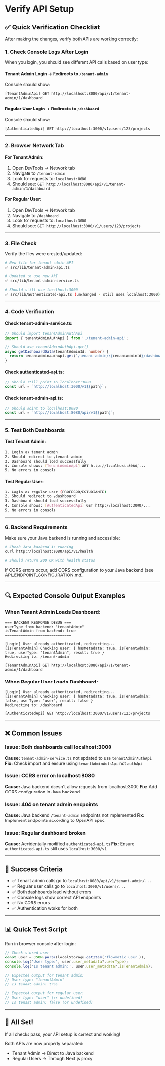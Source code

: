 # Verify API Setup

## ✅ Quick Verification Checklist

After making the changes, verify both APIs are working correctly:

### **1. Check Console Logs After Login**

When you login, you should see different API calls based on user type:

#### **Tenant Admin Login** → Redirects to `/tenant-admin`
Console should show:
```
[TenantAdminApi] GET http://localhost:8080/api/v1/tenant-admin/1/dashboard
```

#### **Regular User Login** → Redirects to `/dashboard`
Console should show:
```
[AuthenticatedApi] GET http://localhost:3000/v1/users/123/projects
```

---

### **2. Browser Network Tab**

#### **For Tenant Admin:**
1. Open DevTools → Network tab
2. Navigate to `/tenant-admin`
3. Look for requests to: `localhost:8080`
4. Should see: `GET http://localhost:8080/api/v1/tenant-admin/1/dashboard`

#### **For Regular User:**
1. Open DevTools → Network tab
2. Navigate to `/dashboard`
3. Look for requests to: `localhost:3000`
4. Should see: `GET http://localhost:3000/v1/users/123/projects`

---

### **3. File Check**

Verify the files were created/updated:

```bash
# New file for tenant admin API
✅ src/lib/tenant-admin-api.ts

# Updated to use new API
✅ src/lib/tenant-admin-service.ts

# Should still use localhost:3000
✅ src/lib/authenticated-api.ts (unchanged - still uses localhost:3000)
```

---

### **4. Code Verification**

#### **Check tenant-admin-service.ts:**
```typescript
// Should import tenantAdminAuthApi
import { tenantAdminAuthApi } from './tenant-admin-api';

// Should use tenantAdminAuthApi.get()
async getDashboardData(tenantAdminId: number) {
  return tenantAdminAuthApi.get(`/tenant-admin/${tenantAdminId}/dashboard`);
}
```

#### **Check authenticated-api.ts:**
```typescript
// Should still point to localhost:3000
const url = `http://localhost:3000/v1${path}`;
```

#### **Check tenant-admin-api.ts:**
```typescript
// Should point to localhost:8080
const url = `http://localhost:8080/api/v1${path}`;
```

---

### **5. Test Both Dashboards**

#### **Test Tenant Admin:**
```bash
1. Login as tenant admin
2. Should redirect to /tenant-admin
3. Dashboard should load successfully
4. Console shows: [TenantAdminApi] GET http://localhost:8080/...
5. No errors in console
```

#### **Test Regular User:**
```bash
1. Login as regular user (PROFESOR/ESTUDIANTE)
2. Should redirect to /dashboard
3. Dashboard should load successfully
4. Console shows: [AuthenticatedApi] GET http://localhost:3000/...
5. No errors in console
```

---

### **6. Backend Requirements**

Make sure your Java backend is running and accessible:

```bash
# Check Java backend is running
curl http://localhost:8080/api/v1/health

# Should return 200 OK with health status
```

If CORS errors occur, add CORS configuration to your Java backend (see API_ENDPOINT_CONFIGURATION.md).

---

## 🔍 **Expected Console Output Examples**

### **When Tenant Admin Loads Dashboard:**
```
=== BACKEND RESPONSE DEBUG ===
userType from backend: "tenantAdmin"
isTenantAdmin from backend: true
==============================

[Login] User already authenticated, redirecting...
[isTenantAdmin] Checking user: { hasMetadata: true, isTenantAdmin: true, userType: "tenantAdmin", result: true }
Redirecting to: /tenant-admin

[TenantAdminApi] GET http://localhost:8080/api/v1/tenant-admin/1/dashboard
```

### **When Regular User Loads Dashboard:**
```
[Login] User already authenticated, redirecting...
[isTenantAdmin] Checking user: { hasMetadata: true, isTenantAdmin: false, userType: "user", result: false }
Redirecting to: /dashboard

[AuthenticatedApi] GET http://localhost:3000/v1/users/123/projects
```

---

## ❌ **Common Issues**

### **Issue: Both dashboards call localhost:3000**
**Cause:** `tenant-admin-service.ts` not updated to use `tenantAdminAuthApi`
**Fix:** Check import and ensure using `tenantAdminAuthApi` not `authApi`

### **Issue: CORS error on localhost:8080**
**Cause:** Java backend doesn't allow requests from localhost:3000
**Fix:** Add CORS configuration in Java backend

### **Issue: 404 on tenant admin endpoints**
**Cause:** Java backend `/tenant-admin` endpoints not implemented
**Fix:** Implement endpoints according to OpenAPI spec

### **Issue: Regular dashboard broken**
**Cause:** Accidentally modified `authenticated-api.ts`
**Fix:** Ensure `authenticated-api.ts` still uses `localhost:3000/v1`

---

## 🎯 **Success Criteria**

- ✅ Tenant admin calls go to `localhost:8080/api/v1/tenant-admin/...`
- ✅ Regular user calls go to `localhost:3000/v1/users/...`
- ✅ Both dashboards load without errors
- ✅ Console logs show correct API endpoints
- ✅ No CORS errors
- ✅ Authentication works for both

---

## 📊 **Quick Test Script**

Run in browser console after login:

```javascript
// Check stored user
const user = JSON.parse(localStorage.getItem('flowmatic_user'));
console.log('User type:', user.user_metadata?.userType);
console.log('Is tenant admin:', user.user_metadata?.isTenantAdmin);

// Expected output for tenant admin:
// User type: "tenantAdmin"
// Is tenant admin: true

// Expected output for regular user:
// User type: "user" (or undefined)
// Is tenant admin: false (or undefined)
```

---

## 🚀 **All Set!**

If all checks pass, your API setup is correct and working! 

Both APIs are now properly separated:
- Tenant Admin → Direct to Java backend
- Regular Users → Through Next.js proxy

